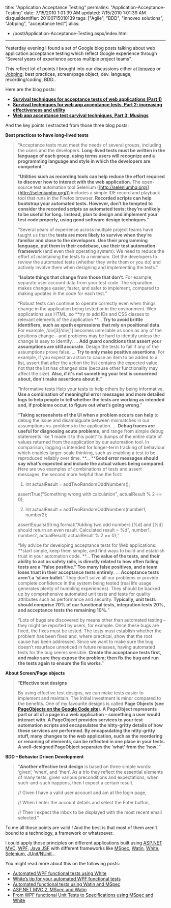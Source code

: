 title: "Application Acceptance Testing"
permalink: "Application-Acceptance-Testing"
date: 7/15/2010 1:01:39 AM
updated: 7/15/2010 1:01:39 AM
disqusIdentifier: 20100715010139
tags: ["Agile", "BDD", "innoveo solutions", "Jobping", "acceptance test"]
alias:
 - /post/Application-Acceptance-Testing.aspx/index.html
---
Yesterday evening I found a set of Google blog posts talking about web application acceptance testing which reflect Google experience through “Several years of experience across multiple project teams”.

This reflect lot of points I brought into our discussions either at [Innoveo](http://www.innoveo.com/) or [Jobping](http://www.jobping.com); best practices, screen/page object, dev. language, recording/coding, BDD..
<!-- more -->

Here are the blog posts:

*   **[Survival techniques for acceptance tests of web applications (Part 1)](http://googletesting.blogspot.com/2009/04/survival-techniques-for-acceptance.html)**
*   **[Survival techniques for web app acceptance tests, Part 2: increasing effectiveness and utility](http://googletesting.blogspot.com/2009/05/survival-techniques-for-web-app.html)**
*   **[Web app acceptance test survival techniques, Part 3: Musings](http://googletesting.blogspot.com/2009/05/web-app-acceptance-test-survival.html)**  

And the key points I extracted from those three blog posts:

**Best practices to have long-lived tests**

> “Acceptance tests must meet the needs of several groups, including the users and the developers. **Long-lived tests must be written in the language of each group, using terms users will recognize and a programming language and style in which the developers are competent**.”
> 
> “**Utilities such as recording tools can help reduce the effort required to discover how to interact with the web application**. The open-source test automation tool Selenium ([http://seleniumhq.org/](http://seleniumhq.org/)) includes a simple IDE record and playback tool that runs in the Firefox browser. **Recorded scripts can help bootstrap your automated tests. However, don’t be tempted to consider the recorded scripts as automated tests: they’re unlikely to be useful for long.** **Instead, plan to design and implement your test code properly, using good software design techniques**.”
> 
> “Several years of experience across multiple project teams have taught us that the **tests are more likely to survive when they’re familiar and close to the developers**. **Use their programming language, put them in their codebase, use their test automation framework** (and even their operating system). We need to reduce the effort of maintaining the tests to a minimum. Get the developers to review the automated tests (whether they write them or you do) and actively involve them when designing and implementing the tests.”
> 
> “**Isolate things that change from those that don’t**. For example, separate user account data from your test code. The separation makes changes easier, faster, and safer to implement, compared to making updates in the code for each test.”
> 
> “Robust tests can continue to operate correctly even when things change in the application being tested or in the environment. Web applications use HTML, so **try to add IDs and CSS classes to relevant elements of the application
> **…
> **Try to avoid brittle identifiers, such as xpath expressions that rely on positional data**. For example, /div[3]/div[1] becomes unreliable as soon as any of the positions change – and problems may be hard to identify unless the change is easy to identify.
> …
> **Add guard conditions that assert your assumptions are still accurate**. Design the tests to fail if any of the assumptions prove false.
> …
> **Try to only make positive assertions**. For example, if you expect an action to cause an item to be added to a list, assert that after the action the list contains the expected value, not that the list has changed size (because other functionality may affect the size). **Also, if it's not something your test is concerned about, don't make assertions about it.**”
> 
> “Informative tests
> Help your tests to help others by being informative. **Use a combination of meaningful error messages and more detailed logs to help people to tell whether the tests are working as intended and, if problems occur, to figure out what’s going wrong**.”
> 
> “**Taking screenshots of the UI when a problem occurs can help** to debug the issue and disambiguate between mismatches in our assumptions vs. problems in the application.
> …
> **Debug traces are useful for diagnosing acute problems**, and range from simple debug statements like ‘I made it to this point’ to dumps of the entire state of values returned from the application by our automation tool. In comparison, logging is intended for longer-term tracking of behaviour which enables larger-scale thinking, such as enabling a test to be reproduced reliably over time.
> **…
> ****Good error messages should say what’s expected and include the actual values being compared**. Here are two examples of combinations of tests and assert messages, the second more helpful than the first:
> 
> 1. Int actualResult = addTwoRandomOddNumbers();
> 
> assertTrue("Something wrong with calculation", actualResult % 2 == 0);
> 
> 2. Int actualResult = addTwoRandomOddNumbers(number1, number2);
> 
> assertEquals(String.format("Adding two odd numbers [%d] and [%d] should return an even result. Calculated result = %d", number1, number2, actualResult) actualResult % 2 == 0);”
> 
> “My advice for developing acceptance tests for Web applications: **start simple, keep them simple, and find ways to build and establish trust in your automation code.
> **…
> **The value of the tests, and their ability to act as safety rails, is directly related to how often failing tests are a "false positive." Too many false positives, and a team loses trust in their acceptance tests entirely**.
> …
> **Acceptance tests aren’t a ‘silver bullet.’** They don’t solve all our problems or provide complete confidence in the system being tested (real life usage generates plenty of humbling experiences). They should be backed up by comprehensive automated unit tests and tests for quality attributes such as performance and security. **Typically, unit tests should comprise 70% of our functional tests, integration tests 20%, and acceptance tests the remaining 10%.**”
> 
> “Lots of bugs are discovered by means other than automated testing – they might be reported by users, for example. Once these bugs are fixed, the fixes must be tested. The tests must establish whether the problem has been fixed and, where practical, show that the root cause has been addressed. Since we want to make sure the bug doesn’t resurface unnoticed in future releases, having automated tests for the bug seems sensible. **Create the acceptance tests first, and make sure they expose the problem; then fix the bug and run the tests again to ensure the fix works**.”

**About Screen/Page objects**

> “**Effective test designs**
> 
> By using effective test designs, we can make tests easier to implement and maintain. The initial investment is minor compared to the benefits. One of my favourite designs is called **Page Objects (see [PageObjects on the Google Code site](http://code.google.com/p/webdriver/wiki/PageObjects)**). **A PageObject represents part or all of a page in a web application – something a user would interact with. A PageObject provides services to your test automation scripts and encapsulates the nitty-gritty details of how these services are performed. By encapsulating the nitty-gritty stuff, many changes to the web application, such as the reordering or renaming of elements, can be reflected in one place in your tests. A well-designed PageObject separates the ‘what’ from the ‘how’.**”

**BDD – Behavior Driven Development**

> “**Another effective test design** is based on three simple words: ‘given’, ‘when’, and ‘then’. As a trio they reflect the essential elements of many tests: given various preconditions and expectations, when such-and-such happens, then I expect a certain result.
> 
> // Given I have a valid user account and am at the login page,
> 
> // When I enter the account details and select the Enter button,
> 
> // Then I expect the inbox to be displayed with the most recent email selected.”

To me all those points are valid ! And the best is that most of them aren’t bound to a technology, a framework or whatsoever. 

I could apply those principles on different applications built using [ASP.NET MVC](http://www.asp.net/mvc), [WPF](http://msdn.microsoft.com/en-us/library/ms754130.aspx), [Java JSF](http://java.sun.com/javaee/javaserverfaces/) with different frameworks like [MSpec](http://github.com/machine/machine.specifications), [Watin](http://watin.sourceforge.net/), [White](http://white.codeplex.com/), [Selenium](http://seleniumhq.org/), [JUnit](http://www.junit.org/)/[NUnit](http://nunit.org/)…

You might read more about this on the following posts:

*   [Automated WPF functional tests using White](http://www.laurentkempe.com/post/Automated-WPF-functional-tests-using-White.aspx)
*   [White’s tip for your automated WPF functional tests](http://www.laurentkempe.com/post/Whitee28099s-tip-for-your-automated-WPF-functional-tests.aspx)
*   [Automated functional tests using Watin and MSpec](http://www.laurentkempe.com/post/Automated-functional-tests-using-Watin-and-MSpec.aspx)
*   [ASP.NET MVC 2, MSpec and Watin](http://www.laurentkempe.com/post/ASPNET-MVC-2-MSpec-and-Watin.aspx)
*   [From WPF functional Unit Tests to Specifications using MSpec and White](http://www.laurentkempe.com/post/From-WPF-functional-Unit-Tests-to-Specifications-using-MSpec-and-White.aspx)
